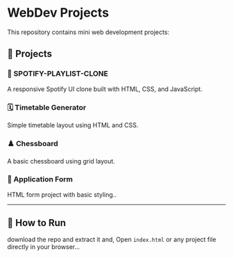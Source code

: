 ﻿# WebDev Projects

This repository contains mini web development projects:

## 📁 Projects

### 🎵 SPOTIFY-PLAYLIST-CLONE
A responsive Spotify UI clone built with HTML, CSS, and JavaScript.

### 🗓️ Timetable Generator
Simple timetable layout using HTML and CSS.

### ♟️ Chessboard
A basic chessboard using grid layout.

### 📝 Application Form
HTML form project with basic styling..

----

## 🚀 How to Run 

download the repo and extract it and,
Open `index.html` or any project file directly in your browser...

